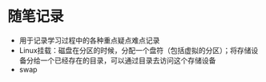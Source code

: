# 随笔记录
- 用于记录学习过程中的各种重点疑点难点记录
- Linux挂载：磁盘在分区的时候，分配一个盘符（包括虚拟的分区）；将存储设备分给一个已经存在的目录，可以通过目录去访问这个存储设备
- swap